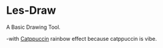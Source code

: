 # Les-Draw
A Basic Drawing Tool.

-with [Catppuccin](https://github.com/catppuccin) rainbow effect because catppuccin is vibe. 
